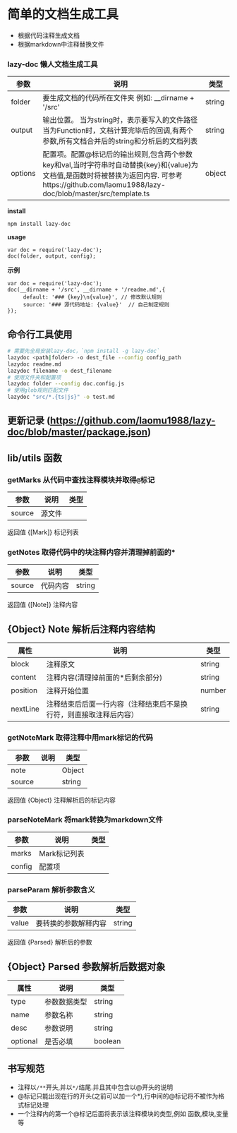 # 简单的文档生成工具
* 根据代码注释生成文档
* 根据markdown中注释替换文件

<!--@doc src/index.ts-->

###  lazy-doc 懒人文档生成工具
| 参数 | 说明 | 类型 |
| --- | --- | --- |
| folder | 要生成文档的代码所在文件夹          例如: __dirname + '/src' | string |
| output | 输出位置。        当为string时，表示要写入的文件路径        当为Function时，文档计算完毕后的回调,有两个参数,所有文档合并后的string和分析后的文档列表 | string|Function |
| options | 配置项。配置@标记后的输出规则,包含两个参数key和val,当时字符串时自动替换{key}和{value}为文档值,是函数时将被替换为返回内容. 可参考https://github.com/laomu1988/lazy-doc/blob/master/src/template.ts | object |


**install**
```
npm install lazy-doc
```

**usage**
```
var doc = require('lazy-doc');
doc(folder, output, config);
```

**示例**
```
var doc = require('lazy-doc');
doc(__dirname + '/src', __dirname + '/readme.md',{
     default: '### {key}\n{value}', // 修改默认规则
     source: '### 源代码地址: {value}'  // 自己制定规则
});
```

<!--@end-->
<!--@doc bin/lazydoc.js-->
## 命令行工具使用
```sh
# 需要先全局安装lazy-doc，`npm install -g lazy-doc`
lazydoc <path|folder> -o dest_file --config config_path
lazydoc readme.md
lazydoc filename -o dest_filename
# 使用文件夹和配置项
lazydoc folder --config doc.config.js
# 使用glob规则匹配文件
lazydoc "src/*.{ts|js}" -o test.md
```
<!--@end-->

## 更新记录 (https://github.com/laomu1988/lazy-doc/blob/master/package.json) 

## lib/utils 函数
<!--@doc src/utils.ts-->

###  getMarks 从代码中查找注释模块并取得`@`标记
| 参数 | 说明 | 类型 |
| --- | --- | --- |
| source | 源文件 |  |

返回值  {[Mark]} 标记列表 

###  getNotes 取得代码中的块注释内容并清理掉前面的*
| 参数 | 说明 | 类型 |
| --- | --- | --- |
| source | 代码内容 | string |

返回值  {[Note]} 注释内容 

##  {Object} Note 解析后注释内容结构
| 属性 | 说明 | 类型 |
| --- | --- | --- |
| block | 注释原文 | string |
| content | 注释内容(清理掉前面的*后剩余部分) | string |
| position | 注释开始位置 | number |
| nextLine | 注释结束后后面一行内容（注释结束后不是换行符，则直接取注释后内容） | string |


###  getNoteMark 取得注释中用mark标记的代码
| 参数 | 说明 | 类型 |
| --- | --- | --- |
| note |  | Object |
| source |  | string |

返回值  {Object} 注释解析后的标记内容 

###  parseNoteMark 将mark转换为markdown文件
| 参数 | 说明 | 类型 |
| --- | --- | --- |
| marks | Mark标记列表 |  |
| config | 配置项 |  |


###  parseParam 解析参数含义
| 参数 | 说明 | 类型 |
| --- | --- | --- |
| value | 要转换的参数解释内容 | string |

返回值  {Parsed} 解析后的参数 

##  {Object} Parsed 参数解析后数据对象
| 属性 | 说明 | 类型 |
| --- | --- | --- |
| type | 参数数据类型 | string |
| name | 参数名称 | string |
| desc | 参数说明 | string |
| optional | 是否必填 | boolean |

<!--@end-->

## 书写规范
* 注释以`/**`开头,并以`*/`结尾.并且其中包含以@开头的说明
* @标记只能出现在行的开头(之前可以加一个*),行中间的@标记将不被作为格式标记处理
* 一个注释内的第一个@标记后面将表示该注释模块的类型,例如 函数,模块,变量等